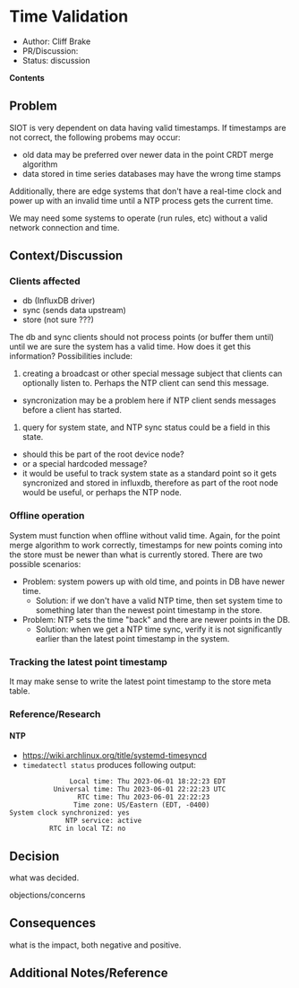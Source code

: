 # Time Validation

- Author: Cliff Brake
- PR/Discussion:
- Status: discussion

**Contents**

<!-- toc -->

## Problem

SIOT is very dependent on data having valid timestamps. If timestamps are not correct,
the following probems may occur:

- old data may be preferred over newer data in the point CRDT merge algorithm
- data stored in time series databases may have the wrong time stamps

Additionally, there are edge systems that don't have a real-time clock and 
power up with an invalid time until a NTP process gets the current time.

We may need some systems to operate (run rules, etc) without a valid network connection
and time.

## Context/Discussion

### Clients affected

- db (InfluxDB driver)
- sync (sends data upstream)
- store (not sure ???)

The db and sync clients should not process points (or buffer them until) until we 
are sure the system has a valid time. How does it get this information? Possibilities
include:

1. creating a broadcast or other special message subject that clients can optionally 
   listen to. Perhaps the NTP client can send this message.
  - syncronization may be a problem here if NTP client sends messages before a 
    client has started.
1. query for system state, and NTP sync status could be a field in this state.
  - should this be part of the root device node?
  - or a special hardcoded message?
  - it would be useful to track system state as a standard point so it gets
    syncronized and stored in influxdb, therefore as part of the root node would
    be useful, or perhaps the NTP node.

### Offline operation

System must function when offline without valid time. Again, for the point merge
algorithm to work correctly, timestamps for new points coming into the store
must be newer than what is currently stored. There are two possible scenarios:

- Problem: system powers up with old time, and points in DB have newer time.
  - Solution: if we don't have a valid NTP time, then set system time to something
    later than the newest point timestamp in the store.
- Problem: NTP sets the time "back" and there are newer points in the DB.
  - Solution: when we get a NTP time sync, verify it is not significantly earlier
    than the latest point timestamp in the system.

### Tracking the latest point timestamp

It may make sense to write the latest point timestamp to the store meta table.

### Reference/Research

#### NTP

- https://wiki.archlinux.org/title/systemd-timesyncd
- `timedatectl status` produces following output:

```
               Local time: Thu 2023-06-01 18:22:23 EDT
           Universal time: Thu 2023-06-01 22:22:23 UTC
                 RTC time: Thu 2023-06-01 22:22:23
                Time zone: US/Eastern (EDT, -0400)
System clock synchronized: yes
              NTP service: active
          RTC in local TZ: no
```

## Decision

what was decided.

objections/concerns

## Consequences

what is the impact, both negative and positive.

## Additional Notes/Reference
